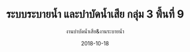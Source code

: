 ---
title: ระบบระบายน้ำ และบำบัดน้ำเสีย กลุ่ม 3 พื้นที่ 9
subtitle: งานบำบัดน้ำเสีย&งานระบายน้ำ
layout: default
modal-id: 37
date: 2018-10-18
img: BB7.JPG
thumbnail: BB7.JPG
alt: image-alt
project-date: ก.ย. 2538 - มี.ค. 2542
# client: Start Bootstrap
category: งานบำบัดน้ำเสีย&งานระบายน้ำ
description: ระบบระบายน้ำ และระบบบำบัดน้ำเสีย ภายในชุมชนเทศบาลเมืองระยอง จังหวัดระยอง
---